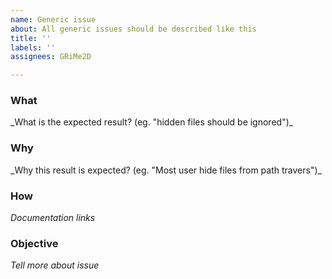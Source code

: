 ```yaml
---
name: Generic issue
about: All generic issues should be described like this
title: ''
labels: ''
assignees: GRiMe2D

---
```


### What
<!--REQUIRED--> _What is the expected result? (eg. "hidden files should be ignored")_

### Why
<!--REQUIRED--> _Why this result is expected? (eg. "Most user hide files from path travers")_

### How
_Documentation links_

### Objective
_Tell more about issue_
